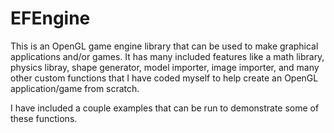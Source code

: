 # EFEngine

This is an OpenGL game engine library that can be used to make graphical applications and/or games.
It has many included features like a math library, physics libray, shape generator, model importer, image importer, and many other
custom functions that I have coded myself to help create an OpenGL application/game from scratch.

I have included a couple examples that can be run to demonstrate some of these functions.
